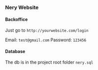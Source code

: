 ### Nery Website

#### Backoffice
Just go to `http://yourwebsite.com/login`

Email: `test@gmail.com`
Password: `123456`


#### Database
The db is in the project root folder `nery.sql`